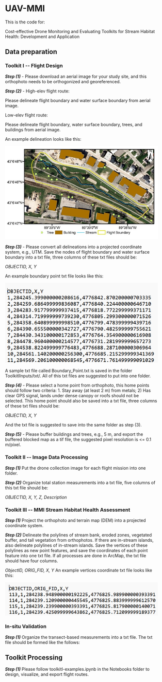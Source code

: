 # UAV-MMI
This is the code for:

Cost-effective Drone Monitoring and Evaluating Toolkits for Stream Habitat Health: Development and Application


## Data preparation

### Toolkit I -- Flight Design

***Step (1)*** - Please download an aerial image for your study site, and this orthophoto needs to be orthogonized and georeferenced.

***Step (2)*** - High-elev flight route:

Please delineate flight boundary and water surface boundary from aerial image.

Low-elev flight route:

Please delineate flight boundary, water surface boundary, trees, and buildings from aerial image. 

An example delineation looks like this:

![image](https://github.com/wwang487/UAV-MMI/blob/main/Examples/Aerial_Img_Example.jpg)

***Step (3)*** - Please convert all delineations into a projected coordinate system, e.g., UTM. Save the nodes of flight boundary and water surface boundary into a txt file, three columns of these txt files should be:

*OBJECTID, X,  Y*

An example boundary point txt file looks like this:

![image](https://github.com/wwang487/UAV-MMI/blob/main/Examples/Example_txt_0.png)

A sample txt file called Boundary_Point.txt is saved in the folder ToolkitIInputs/txt/. All of this txt files are suggested to put into one folder.

***Step (4)*** - Please select a home point from orthophoto, this home points should follow two criteria: 1. Stay away (at least 2 m) from metals; 2) Has clear GPS signal, lands under dense canopy or roofs should not be selected. This home point should also be saved into a txt file, three columns of these txt files should be:

*OBJECTID, X,  Y*

And the txt file is suggested to save into the same folder as step (3).

***Step (5)*** - Please buffer buildings and trees, e.g., 5 m, and export the buffered blocked map as a tif file, the suggested pixel resolution is <= 0.1 m/pixel.

### Toolkit II -- Image Data Processing

***Step (1)*** Put the drone collection image for each flight mission into one folder. 

***Step (2)*** Organize total station measurements into a txt file, five columns of this txt file should be:

*OBJECTID, X,  Y, Z, Description*


### Toolkit III -- MMI Stream Habitat Health Assessment

***Step (1)*** Project the orthophoto and terrain map (DEM) into a projected coordinate system.

***Step (2)*** Delineate the polylines of stream bank, eroded zones, vegetated buffer, and tall vegetation from orthophotos. If there are in-stream islands, also delineate polylines of in-stream islands. Save the vertices of these polylines as new point features, and save the coordinates of each point feature into one txt file. If all processes are done in ArcMap, the txt file should have four columns.  

*ObjectID, ORIG_FID, X, Y*
An example vertices coordinate txt file looks like this:

![image](https://github.com/wwang487/UAV-MMI/blob/main/Examples/Example_txt_1.png)

### In-situ Validation

***Step (1)*** Organize the transect-based measurements into a txt file. The txt file should be formed like the follows:

## Toolkit Processing

***Step (1)*** Please follow toolkitI-examples.ipynb in the Notebooks folder to design, visualize, and export flight routes.

